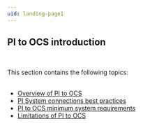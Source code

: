```yaml
---
uid: landing-page1
---
```



## PI to OCS introduction
<br>

This section contains the following topics:
<br>
<br>

* [Overview of PI to OCS](xref:pi-to-ocs-overview)
* [PI System connections best practices](xref:bpPISystemConnection)
* [PI to OCS minimum system requirements](xref:min-sys-reqmnts)
* [Limitations of PI to OCS](xref:pi-to-ocs-limitations)